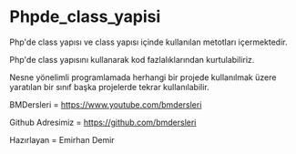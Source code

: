 # Phpde_class_yapisi
Php'de class yapısı ve class yapısı içinde kullanılan metotları içermektedir.

Php'de class yapısını kullanarak kod fazlalıklarından kurtulabiliriz.

Nesne yönelimli programlamada herhangi bir projede kullanılmak üzere yaratılan bir sınıf başka projelerde tekrar kullanılabilir.

	
BMDersleri =	https://www.youtube.com/bmdersleri

Github Adresimiz =	https://github.com/bmdersleri

Hazırlayan = Emirhan Demir

